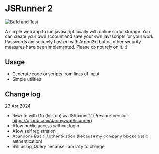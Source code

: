 # JSRunner 2

![Build and Test](https://github.com/dannyswat/jsrunner2/actions/workflows/go.yml/badge.svg)

A simple web app to run javascript locally with online script storage. You can create your own account and save your own javascripts for your work. Passwords are securely hashed with Argon2id but no other security measures have been implemented. Please do not rely on it. :)

## Usage

- Generate code or scripts from lines of input
- Simple utilities

## Change log

23 Apr 2024 
- Rewrite with Go (for fun) as JSRunner 2 (Previous version: https://github.com/dannyswat/jsrunner)
- Allow public access without login
- Allow self registration
- Abandone Basic Authentication (because my company blocks basic authentication)
- Still using jQuery because I am lazy to change
